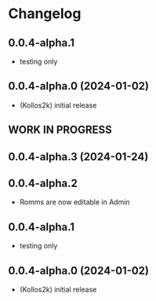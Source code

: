# Changelog
## 0.0.4-alpha.1

-   testing only

## 0.0.4-alpha.0 (2024-01-02)

-   (Kollos2k) initial release

## **WORK IN PROGRESS**

## 0.0.4-alpha.3 (2024-01-24)

<!--
    Placeholder for the next version (at the beginning of the line):
    ### **WORK IN PROGRESS**
-->

## 0.0.4-alpha.2

-   Romms are now editable in Admin

## 0.0.4-alpha.1

-   testing only

## 0.0.4-alpha.0 (2024-01-02)

-   (Kollos2k) initial release
